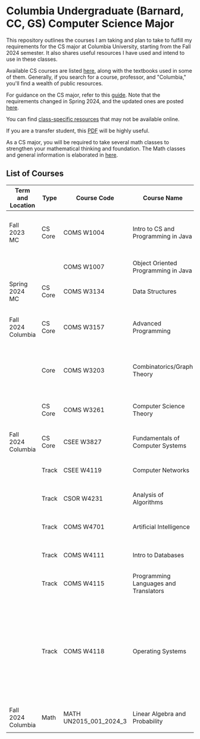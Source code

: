 # Columbia Undergraduate (Barnard, CC, GS) Computer Science Major

This repository outlines the courses I am taking and plan to take to fulfill my requirements for the CS major at Columbia University, starting from the Fall 2024 semester. It also shares useful resources I have used and intend to use in these classes.

Available CS courses are listed [here](http://www.columbia.edu/cu/bulletin/uwb/), along with the textbooks used in some of them. Generally, if you search for a course, professor, and "Columbia," you'll find a wealth of public resources.

For guidance on the CS major, refer to this [guide](https://github.com/mdzhang/columbia-cs-resources/blob/master/Guide.xls). Note that the requirements changed in Spring 2024, and the updated ones are posted [here](https://www.cs.columbia.edu/wp-content/uploads/2023/11/BA.pdf).

You can find [class-specific resources](https://github.com/mdzhang/columbia-cs-resources/tree/master/resources) that may not be available online.
 
If you are a transfer student, this [PDF](https://mail.google.com/mail/u/0/#search/adam+/QgrcJHsHkKlMmLGSTWqVgrbNdTpTnwdcTJl?projector=1&messagePartId=0.1) will be highly useful.

As a CS major, you will be required to take several math classes to strengthen your mathematical thinking and foundation. The Math classes and general information is elaborated in [here](https://github.com/ddavid37/Math-Requirmetns).
    

## List of Courses

| Term and Location | Type  | Course Code | Course Name | Professor | Texts | Additional Resources |
|-------------------|-------|-------------|-------------|-----------|-------|----------------------|
| Fall 2023 MC      | CS Core | COMS W1004  | Intro to CS and Programming in Java | Cannon | <ul><li>Big Java</li><li>Invitation to Computer Science</li></ul> | |
|                   |       | COMS W1007  | Object Oriented Programming in Java | Kender | Java Software Solutions, Lewis & Loftus | |
| Spring 2024 MC    | CS Core | COMS W3134  | Data Structures | Pasik | None | [Lecture Notes](https://github.com/mdzhang/columbia-cs-resources/blob/master/resources/cs3134/Lectures) |
| Fall 2024 Columbia| CS Core | COMS W3157  | Advanced Programming | Jae | The C Programming Language | [Class Page](http://www.cs.columbia.edu/~jae/3157-LAST) [GitHub](https://cs3157.github.io/www/2024-9/) [Repo](https://github.com/cs3157) [Vim Shortcuts](https://scaron.info/blog/vim-keyboard-shortcuts.html) [Labs](https://github.com/ddavid37/Columibia_CS_resources/tree/main/COMS%20W3157%20-%20Advanced%20Programming/Labs) |
|                   | Core  | COMS W3203  | Combinatorics/Graph Theory | Strickland | Discrete Mathematics and Its Applications, 7th Edition | None |
|                   | CS Core | COMS W3261  | Computer Science Theory | Yannakakis | Introduction to Automata Theory, Languages, and Computation | [Lecture Notes](https://github.com/mdzhang/columbia-cs-resources/blob/master/resources/cs3261/Lectures) |
| Fall 2024 Columbia| CS Core | CSEE W3827  | Fundamentals of Computer Systems | Martha Kim | Digital Design and Computer Architecture | [Class Site](http://www.cs.columbia.edu/~martha/courses/3827/) [Syllabus](https://github.com/ddavid37/Columibia_CS_resources/blob/main/CSEEW3827_001_2024_3%09FUNDAMENTALS%20OF%20COMPUTER%20SYSTS/Course%20Syllabus.md) |
|                   | Track | CSEE W4119  | Computer Networks | Chaintreau | Computer Networking: A Top-Down Approach | [Class Site](http://www.cs.columbia.edu/~augustin/) (links at bottom) |
|                   | Track | CSOR W4231  | Analysis of Algorithms | Chen | Introduction to Algorithms, 3rd Edition | [Class Site](https://alg12.wikischolars.columbia.edu/) |
|                   | Track | COMS W4701  | Artificial Intelligence | Radev | Artificial Intelligence: A Modern Approach | [Class Site](http://www1.cs.columbia.edu/~cs4701/) |
|                   | Track | COMS W4111  | Intro to Databases | Biliris | Database Management Systems | [Class Site](http://www.cs.columbia.edu/~biliris/4111/index.htm/) [GitHub](https://donald-f-ferguson.github.io/W4111-Intro-to-Databases-Base/) |
|                   | Track | COMS W4115  | Programming Languages and Translators | Aho | Compilers: Principles, Techniques, & Tools | [Class Site](http://www.cs.columbia.edu/~aho/cs4115/) |
|                   | Track | COMS W4118  | Operating Systems | Jae | <ul><li>Advanced Programming in the UNIX Environment, 3rd Edition</li><li>Linux Kernel Development</li><li>Operating System Concepts Essentials, 2nd Edition</li></ul> | [Class Site](http://www.cs.columbia.edu/~jae/4118/) |
| Fall 2024 Columbia| Math  | MATH UN2015_001_2024_3 | Linear Algebra and Probability | Evan Sorensen | <ul><li>Textbook Details</li></ul> | [Class Site](http://www.cs.columbia.edu/~jae/4118/) [Homework](https://github.com/ddavid37/Columibia_CS_resources/tree/main/HW) |
